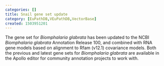 ```yaml
---
categories: []
title: Snail gene set update
category: [EuPathDB,VEuPathDB,VectorBase]
created: 1503951201
---
```

The gene set for <i>Biomphalaria glabrata</i> has been updated to the NCBI <em>Biomphalaria glabrata</em> Annotation Release 100, and combined with RNA gene models based on alignment to Rfam (v12.1) covariance models. Both the previous and latest gene sets for <i>Biomphalaria glabrata</i> are available in the Apollo editor for community annotation projects to work with.
